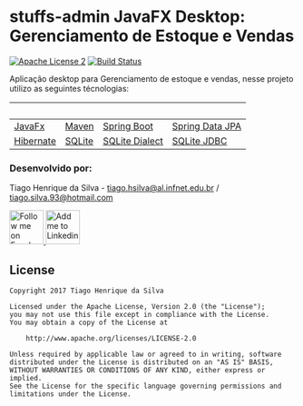 # stuffs-admin JavaFX Desktop: Gerenciamento de Estoque e Vendas

[![Apache License 2](https://img.shields.io/badge/license-ASF2-blue.svg)](https://www.apache.org/licenses/LICENSE-2.0.txt)
[![Build Status](https://travis-ci.org/tiagohs/stuffs-admin.svg?branch=admin-javafx)](https://travis-ci.org/tiagohs/stuffs-admin)

Aplicação desktop para Gerenciamento de estoque e vendas, nesse projeto utilizo as seguintes técnologias:

&nbsp; | &nbsp; | &nbsp; | &nbsp;
| --- | --- | --- | --- |
| <a href="http://docs.oracle.com/javase/8/javase-clienttechnologies.htm">JavaFx</a> | <a href="https://github.com/apache/maven">Maven</a> | <a href="https://github.com/spring-projects/spring-boot">Spring Boot</a> | <a href="https://github.com/spring-projects/spring-data-jpa">Spring Data JPA</a> |
| <a href="https://github.com/hibernate">Hibernate</a> | <a href="https://www.sqlite.org/">SQLite</a> | <a href="https://github.com/gwenn/sqlite-dialect/">SQLite Dialect</a> | <a href="https://github.com/xerial/sqlite-jdbc">SQLite JDBC</a> |

### Desenvolvido por: 

Tiago Henrique da Silva - tiago.hsilva@al.infnet.edu.br / tiago.silva.93@hotmail.com

<p><a href="https://www.facebook.com/tiago.henrique.16">
  <img alt="Follow me on Facebook" src="https://image.freepik.com/free-icon/facebook-symbol_318-37686.png" data-canonical-src="https://image.freepik.com/free-icon/facebook-symbol_318-37686.png" style="max-width:100%;" height="60" width="60">
</a>
<a href="https://br.linkedin.com/in/tiago-henrique-395868b7">
  <img alt="Add me to Linkedin" src="http://image.flaticon.com/icons/svg/34/34405.svg" data-canonical-src="http://image.flaticon.com/icons/svg/34/34405.svg" style="max-width:100%;" height="60" width="60">
</a></p>

## License

    Copyright 2017 Tiago Henrique da Silva

    Licensed under the Apache License, Version 2.0 (the "License");
    you may not use this file except in compliance with the License.
    You may obtain a copy of the License at

        http://www.apache.org/licenses/LICENSE-2.0

    Unless required by applicable law or agreed to in writing, software
    distributed under the License is distributed on an "AS IS" BASIS,
    WITHOUT WARRANTIES OR CONDITIONS OF ANY KIND, either express or implied.
    See the License for the specific language governing permissions and
    limitations under the License.

